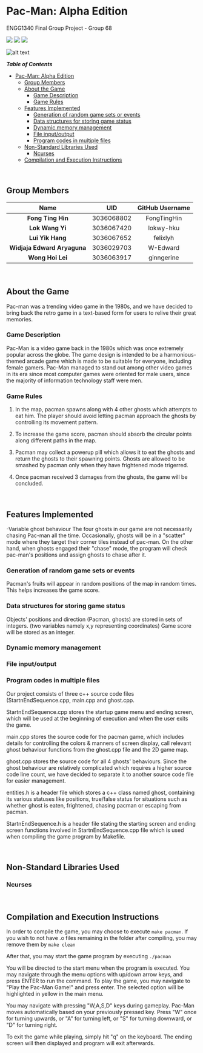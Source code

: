 # Pac-Man: Alpha Edition
ENGG1340 Final Group Project - Group 68

![](https://img.shields.io/badge/Exam%20Preparation-Low-red) ![](https://img.shields.io/badge/Stress%20Levels-High-critical) ![](https://img.shields.io/badge/C%2B%2B%20-100%25-brightgreen)

![alt text](https://m.media-amazon.com/images/S/aplus-media-library-service-media/aab7335f-9acf-46b6-bd3b-ee09c407e7ca.__CR0,0,970,300_PT0_SX970_V1___.jpg)

***Table of Contents***

- [Pac-Man: Alpha Edition](#pac-man-alpha-edition)
  - [Group Members](#group-members)
  - [About the Game](#about-the-game)
    - [Game Description](#game-description)
    - [Game Rules](#game-rules)
  - [Features Implemented](#features-implemented)
    - [Generation of random game sets or events](#generation-of-random-game-sets-or-events)
    - [Data structures for storing game status](#data-structures-for-storing-game-status)
    - [Dynamic memory management](#dynamic-memory-management)
    - [File input/output](#file-inputoutput)
    - [Program codes in multiple files](#program-codes-in-multiple-files)
  - [Non-Standard Libraries Used](#non-standard-libraries-used)
    - [Ncurses](#ncurses)
  - [Compilation and Execution Instructions](#compilation-and-execution-instructions)

<br>

## Group Members
|  Name  |  UID  |  GitHub Username  |
| :------------:  |  :------------: |  :------------: |
|  **Fong Ting Hin**  |  3036068802  | FongTingHin
|  **Lok Wang Yi**  |  3036067420  | lokwy-hku
|  **Lui Yik Hang**  |  3036067652  | felixlyh
|  **Widjaja Edward Aryaguna**  |  3036029703  | W-Edward
|  **Wong Hoi Lei**  |  3036063917  | ginngerine

<br>

##  About the Game
Pac-man was a trending video game in the 1980s, and we have decided to bring back the retro game in a text-based form for users to relive their great memories. 

###  Game Description
Pac-Man is a video game back in the 1980s which was once extremely popular across the globe. The game design is intended to be a harmonious-themed arcade game which is made to be suitable for everyone, including female gamers. Pac-Man managed to stand out among other video games in its era since most computer games were oriented for male users, since the majority of information technology staff were men.

###  Game Rules

1. In the map, pacman spawns along with 4 other ghosts which attempts to eat him. The player should avoid letting pacman approach the ghosts by controlling its movement pattern.

2. To increase the game score, pacman should absorb the circular points along different paths in the map.

3. Pacman may collect a powerup pill which allows it to eat the ghosts and return the ghosts to their spawning points. Ghosts are allowed to be smashed by pacman only when they have frightened mode trigerred.

4. Once pacman received 3 damages from the ghosts, the game will be concluded.

<br>

##  Features Implemented

-Variable ghost behaviour
  The four ghosts in our game are not necessarily chasing Pac-man all the time. Occasionally, ghosts will be in a "scatter" mode where they target their corner tiles instead of pac-man.  On the other hand, when ghosts engaged their "chase" mode, the program will check pac-man's positions and assign ghosts to chase after it.

### Generation of random game sets or events
 Pacman's fruits will appear in random positions of the map in random times. This helps increases the game score.

### Data structures for storing game status
 Objects' positions and direction (Pacman, ghosts) are stored in sets of integers. (two variables namely x,y representing coordinates)
 Game score will be stored as an integer.

### Dynamic memory management


### File input/output


### Program codes in multiple files

Our project consists of three c++ source code files (StartnEndSequence.cpp, main.cpp and ghost.cpp.

StartnEndSequence.cpp stores the startup game menu and ending screen, which will be used at the beginning of execution and when the user exits the game.

main.cpp stores the source code for the pacman game, which includes details for controlling the colors & manners of screen display, call relevant ghost behaviour functions from the ghost.cpp file and the 2D game map.

ghost.cpp stores the source code for all 4 ghosts' behaviours. Since the ghost behaviour are relatively complicated which requires a higher source code line count, we have decided to separate it to another source code file for easier management.

entities.h is a header file which stores a c++ class named ghost, containing its various statuses like positions, true/false status for situations such as whether ghost is eaten, frightened, chasing pacman or escaping from pacman.

StartnEndSequence.h is a header file stating the starting screen and ending screen functions involved in StartnEndSequence.cpp file which is used when compiling the game program by Makefile.

<br>

## Non-Standard Libraries Used

### Ncurses


<br>

## Compilation and Execution Instructions
In order to compile the game, you may choose to execute `make pacman`.
If you wish to not have .o files remaining in the folder after compiling, you may remove them by `make clean`

After that, you may start the game program by executing `./pacman`

You will be directed to the start menu when the program is executed. You may navigate through the menu options with up/down arrow keys, and press ENTER to run the command. To play the game, you may navigate to "Play the Pac-Man Game!" and press enter. The selected option will be highlighted in yellow in the main menu.

You may navigate with pressing "W,A,S,D" keys during gameplay.
Pac-Man moves automatically based on your previously pressed key.
Press "W" once for turning upwards, or "A" for turning left, or "S" for turning downward, or "D" for turning right.

To exit the game while playing, simply hit "q" on the keyboard. The ending screen will then displayed and program will exit afterwards.
